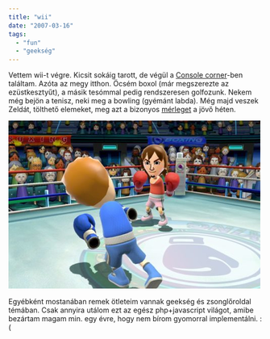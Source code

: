 ```yaml
---
title: "wii"
date: "2007-03-16"
tags: 
  - "fun"
  - "geekség"
---
```


Vettem wii-t végre. Kicsit sokáig tarott, de végül a [Console corner](http://www.consolecorner.hu/)\-ben találtam. Azóta az megy itthon. Öcsém boxol (már megszerezte az ezüstkesztyűt), a másik tesómmal pedig rendszeresen golfozunk. Nekem még bejön a tenisz, neki meg a bowling (gyémánt labda). Még majd veszek Zeldát, tölthető elemeket, meg azt a bizonyos [mérleget](http://wiinintendo.net/2007/01/15/wii-sports-experiment-results/) a jövő héten.

![](images/wii_sports_club_boxing.0-500x333.jpg)

Egyébként mostanában remek ötleteim vannak geekség és zsonglőroldal témában. Csak annyira utálom ezt az egész php+javascript világot, amibe bezártam magam min. egy évre, hogy nem bírom gyomorral implementálni. :(
